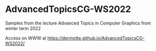 # AdvancedTopicsCG-WS2022
Samples from the lecture Advanced Topics in Computer Graphics from winter term 2022

Access on WWW at https://dermotte.github.io/AdvancedTopicsCG-WS2022/
